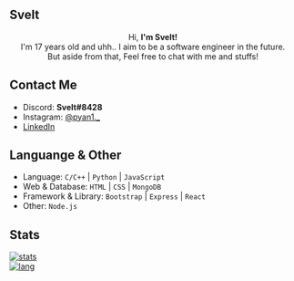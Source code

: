 ## Svelt
<center>
  Hi, <strong>I'm Svelt!</strong> <br> 
I'm 17 years old and uhh.. I aim to be a software engineer in the future. <br> But aside from that, Feel free to chat with me and stuffs!
</center>

## Contact Me
* Discord: **Svelt#8428**
* Instagram: [@pyan1._](https://www.instagram.com/pyan1._/)
* [LinkedIn](https://www.linkedin.com/in/afriyan-pratama-99a790215/)

## Languange & Other
* Language: `C/C++` | `Python` | `JavaScript`
* Web & Database: `HTML` | `CSS` | `MongoDB`
* Framework & Library: `Bootstrap` | `Express` | `React`
* Other: `Node.js`

## Stats
[![stats](https://github-readme-stats.vercel.app/api?username=yukii2k&count_private=true&show_icons=true&theme=omni&include_all_commits=true)](https://github.com/yukii2k/)
<br>
[![lang](https://github-readme-stats.vercel.app/api/top-langs/?username=yukii2k&layout=compact&theme=omni)](https://github.com/yukii2k/)
